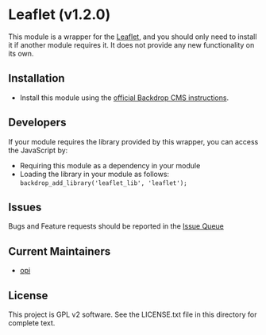 Leaflet (v1.2.0)
================

This module is a wrapper for the [Leaflet](http://leafletjs.com/), and you
should only need to install it if another module requires it. It does 
not provide any new functionality on its own.

Installation
------------

- Install this module using the [official Backdrop CMS instructions](https://backdropcms.org/guide/modules).

Developers
------------

If your module requires the library provided by this wrapper, you can access the
JavaScript by:

- Requiring this module as a dependency in your module
- Loading the library in your module as follows: `backdrop_add_library('leaflet_lib', 'leaflet');`

Issues
------

Bugs and Feature requests should be reported in the [Issue Queue](https://github.com/opi/leaflet_lib/issues)

Current Maintainers
-------------------

- [opi](https://github.com/opi)


License
-------

This project is GPL v2 software. See the LICENSE.txt file in this directory for
complete text.